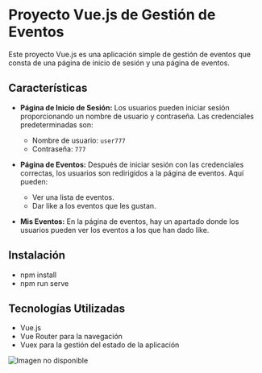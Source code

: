 # Proyecto Vue.js de Gestión de Eventos

Este proyecto Vue.js es una aplicación simple de gestión de eventos que consta de una página de inicio de sesión y una página de eventos.

## Características

- **Página de Inicio de Sesión:** Los usuarios pueden iniciar sesión proporcionando un nombre de usuario y contraseña. Las credenciales predeterminadas son:
  - Nombre de usuario: `user777`
  - Contraseña: `777`
  
- **Página de Eventos:** Después de iniciar sesión con las credenciales correctas, los usuarios son redirigidos a la página de eventos. Aquí pueden:
  - Ver una lista de eventos.
  - Dar like a los eventos que les gustan.

- **Mis Eventos:** En la página de eventos, hay un apartado donde los usuarios pueden ver los eventos a los que han dado like.

## Instalación

- npm install
- npm run serve

## Tecnologías Utilizadas
 - Vue.js
 - Vue Router para la navegación
 - Vuex para la gestión del estado de la aplicación

![Imagen no disponible](/capturas_web/Login.png)
